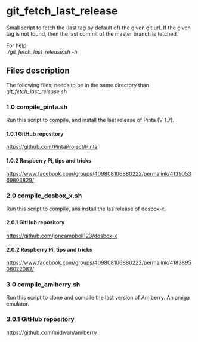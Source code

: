 # git_fetch_last_release

Small script to fetch the (last tag by default of) the given git url.
If the given tag is not found, then the last commit of the master branch is fetched.

For help:  
*./git_fetch_last_release.sh -h*

## Files description

The following files, needs to be in the same directory than   *git_fetch_last_release.sh*

### 1.0 compile_pinta.sh

Run this script to compile, and install the last release of Pinta (V 1.7).

#### 1.0.1 GitHub repository

<https://github.com/PintaProject/Pinta>

#### 1.0.2 Raspberry Pi, tips and tricks

<https://www.facebook.com/groups/409808106880222/permalink/413905369803829/>

### 2.0 compile_dosbox_x.sh

Run this script to compile, ans install the las release of dosbox-x.

#### 2.0.1 GitHub repository

<https://github.com/joncampbell123/dosbox-x>

#### 2.0.2 Raspberry Pi, tips and tricks

<https://www.facebook.com/groups/409808106880222/permalink/418389506022082/>

### 3.0 compile_amiberry.sh

Run this script to clone and compile the last version of Amiberry. An amiga emulator.

### 3.0.1 GitHub repository

<https://github.com/midwan/amiberry>
